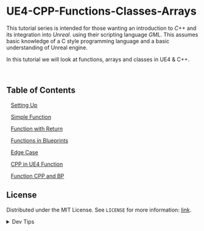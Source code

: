 # UE4-CPP-Functions-Classes-Arrays


<!-- OVERVIEW -->
This tutorial series is intended for those wanting an introduction to *C++* and its integration into *Unreal*. using their scripting language <i>GML</i>. This assumes basic knowledge of a C style programming language and a basic understanding of Unreal engine.

In this tutorial we will look at functions, arrays and classes in UE4 & C++. 


<br>


<!-- TOC -->
## Table of Contents

<kbd></kbd> &nbsp;&nbsp; [Setting Up](setting-up/README.md#user-content-setting-up) <br>

<kbd></kbd> &nbsp;&nbsp; [Simple Function](simple-function/README.md#user-content-simple-function) <br>

<kbd></kbd> &nbsp;&nbsp; [Function with Return](function-return/README.md#user-content-function-with-return) <br>

<kbd></kbd> &nbsp;&nbsp; [Functions in Blueprints](functions-bp/README.md#user-content-functions-in-blueprints) <br>

<kbd></kbd> &nbsp;&nbsp; [Edge Case](edge-case/README.md#user-content-edge-case) <br>

<kbd></kbd> &nbsp;&nbsp; [CPP in UE4 Function](cpp-ue4/README.md#user-content-cpp-in-ue4) <br>

<kbd></kbd> &nbsp;&nbsp; [Function CPP and BP](cpp-bp/README.md#user-content-function-cpp-bp) <br>

<!-- LICENSE -->
## License
Distributed under the MIT License. See `LICENSE` for more information: [link](LICENSE).

</p>
</details>
<details><summary>Dev Tips</summary>
make git m="add commit message"
</details>